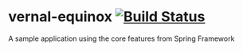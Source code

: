 # vernal-equinox [![Build Status](https://cucamanagement.visualstudio.com/_apis/public/build/definitions/aea1fffc-6a00-4585-9666-a77e09544b04/2/badge)](https://cucamanagement.visualstudio.com/vernal-equinox/_build/index?definitionId=2)

A sample application using the core features from Spring Framework
